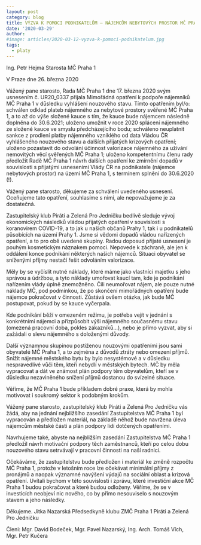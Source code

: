 ```yaml
---
layout: post
category: blog
title: VÝZVA K POMOCI PODNIKATELŮM – NÁJEMCŮM NEBYTOVÝCH PROSTOR MČ PRAHA 1, OBČANŮM PRAHY 1, KTEŘÍ MAJÍ PRONAJATÉ BYTOVÉ A NEBYTOVÉ PROSTORY, A ÚŘEDNIKŮM RADNICE PRAHY 1
date: '2020-03-29'
author: 
#image: articles/2020-03-12-vyzva-k-pomoci-podnikatelum.jpg
tags:
  - platy
---
```


Ing. Petr Hejma
Starosta MČ Praha 1

V Praze dne 26. března 2020

Vážený pane starosto,
Rada MČ Praha 1 dne 17. března 2020 svým usnesením č. UR20_0337 přijala Mimořádná opatření k podpoře nájemníků MČ Praha 1 v důsledku vyhlášení nouzového stavu. Tímto opatřením byl/o: schválen odklad plateb nájemného za nebytové prostory svěřené MČ Praha 1, a to až do výše složené kauce s tím, že kauce bude nájemcem následně doplněna do 30.6.2021; uloženo umožnit v roce 2020 splácení nájemného ze složené kauce ve smyslu předcházejícího bodu; schváleno neuplatnit sankce z prodlení platby nájemného vzniklého od data Vládou ČR vyhlášeného nouzového stavu a dalších přijatých krizových opatření; uloženo pozastavit do odvolání účinnost valorizace nájemného za užívání nemovitých věcí svěřených MČ Praha 1; uloženo kompetentnímu členu rady předložit Radě MČ Praha 1 návrh dalších opatření ke zmírnění dopadů v souvislosti s přijatými usneseními Vlády ČR na podnikatele (nájemce nebytových prostor) na území MČ Praha 1, s termínem splnění do 30.6.2020 (!). 

Vážený pane starosto, děkujeme za schválení  uvedeného usnesení. Oceňujeme tato opatření, souhlasíme s nimi, ale nepovažujeme je za dostatečná.

Zastupitelský klub Piráti a Zelená Pro Jedničku bedlivě sleduje vývoj ekonomických následků vládou  přijatých opatření v souvislosti s koranovirem COVID-19, a to jak u našich občanů Prahy 1, tak i  u podnikatelů působících na území Prahy 1. Jsme si vědomi dopadů vládou nařízených opatření, a to pro obě uvedené skupiny. Radou doposud přijaté usnesení je pouhým kosmetickým náznakem pomoci. Nepovede k záchraně, ale jen k oddálení konce podnikání některých našich nájemců. Situaci obyvatel se sníženými příjmy nestačí řešit odvoláním valorizace.

Měly by se vyčíslit nutné náklady, které máme jako vlastníci majetku s jeho správou a údržbou, a tyto náklady umořovat kaucí tam, kde je podnikání nařízením vlády úplně znemožněno. Čili neumořovat nájem, ale pouze nutné náklady MČ, pod podmínkou, že po skončení mimořádných opatření bude nájemce pokračovat v činnosti. Zůstává ovšem otázka, jak bude MČ postupovat, pokud by se kauce vyčerpala.

Kde podnikání běží v omezeném režimu, je potřeba vejít v jednání s konkrétními nájemci a přizpůsobit výši nájemného současnému stavu (omezená pracovní doba, pokles zákazníků…), nebo je přímo vyzvat, aby si zažádali o slevu nájemného s doloženými důvody.

Další významnou skupinou postiženou nouzovými opatřeními jsou sami obyvatelé MČ Praha 1, a to zejména z důvodů ztráty nebo omezení příjmů. Snížit nájemné městského bytu by bylo nesystémové a v důsledku nespravedlivé vůči těm, kteří nebydlí v městských bytech. MČ by měla vypracovat a dát ve známost plán podpory těm obyvatelům, kteří se v důsledku nezaviněného snížení příjmů dostanou do svízelné situace.

Věříme, že MČ Praha 1 bude příkladem dobré praxe, která by mohla motivovat i soukromý sektor k podobným krokům. 

Vážený pane starosto, zastupitelský klub Piráti a Zelená Pro Jedničku vás žádá, aby na jednání nejbližšího zasedání Zastupitelstva MČ Praha 1 byl vypracován a předložen  materiál, na základě něhož bude navržena úleva nájemcům městské části a plán podpory lidí dotčených opatřeními.

Navrhujeme také, abyste na nejbližším zasedání Zastupitelstva MČ Praha 1 předložil návrh  motivační podpory těch zaměstnanců, kteří po celou dobu nouzového stavu  setrvávají v pracovní činnosti na naší radnici. 

Očekáváme, že zastupitelstvu bude předložen i materiál ke změně rozpočtu MČ Praha 1, protože v letošním roce lze očekávat minimální příjmy z pronájmů a naopak významné navýšení výdajů na sociální oblast a krizová opatření. Uvítali bychom v této souvislosti i zprávu, které investiční akce MČ Praha 1 budou pokračovat a které budou odloženy. Věříme, že se v investicích neobjeví nic nového, co by přímo nesouviselo s nouzovým stavem a jeho následky.

Děkujeme.
Jitka Nazarská
Předsedkyně klubu ZMČ Praha 1
Piráti a Zelená Pro Jedničku

Členi:
Mgr. David Bodeček, Mgr. Pavel Nazarský, Ing. Arch. Tomáš Vích, Mgr. Petr Kučera
